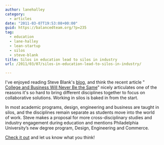 ```yaml
---
author: lanehalley
category:
  - articles
date: "2011-03-07T19:53:08+00:00"
guid: https://balancedteam.org/?p=235
tag:
  - education
  - lane-halley
  - lean-startup
  - silos
  - steve-blank
title: Silos in education lead to silos in industry
url: /2011/03/07/silos-in-education-lead-to-silos-in-industry/

---
```

I've enjoyed reading Steve Blank's [blog](http://steveblank.com/), and think the recent article " [College and Business Will Never Be the Same](http://steveblank.com/2011/02/15/college-and-business-will-never-be-the-same/)" nicely articulates one of the reasons it's so hard to bring different disciplines together to focus on collaborative solutions. Working in silos is baked in from the start.

In most academic programs, design, engineering and business are taught in silos, and the disciplines remain separate as students move into the world of work. Steve makes a proposal for more cross-disciplinary studies and industry engagement during education and mentions Philadelphia University’s new degree program, Design, Engineering and Commerce.

[Check it out](http://steveblank.com/2011/02/15/college-and-business-will-never-be-the-same/) and let us know what you think!

